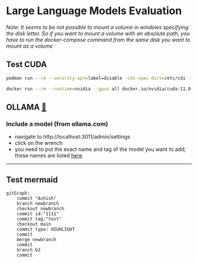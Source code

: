 # Large Language Models Evaluation

_Note: It seems to be not possible to mount a volume in windows specifying the disk letter. So if you want to mount a volume with an absolute path, you have to run the docker-compose command from the same disk you want to mount as a volume_

## Test CUDA
```sh
podman run --rm --security-opt=label=disable -cdi-spec-dirs=/etc/cdi --device=nvidia.com/gpu=all docker.io/nvidia/cuda:11.0.3-base-ubuntu20.04 nvidia-smi

docker run --rm --runtime=nvidia --gpus all docker.io/nvidia/cuda:11.0.3-base-ubuntu20.04 nvidia-smi
```

## OLLAMA <a href="https://medium.com/@edu.ukulelekim/how-to-locally-deploy-ollama-and-open-webui-with-docker-compose-318f0582e01f">:link:</a>

### Include a model (from ollama.com) 
- navigate to http://localhost:3011/admin/settings
- click on the wrench
- you need to put the exact name and tag of the model you want to add; these names are listed <a href="https://ollama.com/library">here</a> 

___

## Test mermaid

```mermaid
gitGraph:
    commit "Ashish"
    branch newbranch
    checkout newbranch
    commit id:"1111"
    commit tag:"test"
    checkout main
    commit type: HIGHLIGHT
    commit
    merge newbranch
    commit
    branch b2
    commit
 ```
